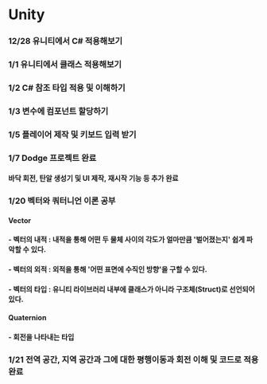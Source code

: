 # Unity

### 12/28 유니티에서 C# 적용해보기
### 1/1 유니티에서 클래스 적용해보기
### 1/2 C# 참조 타입 적용 및 이해하기
### 1/3 변수에 컴포넌트 할당하기
### 1/5 플레이어 제작 및 키보드 입력 받기
### 1/7 Dodge 프로젝트 완료
####  바닥 회전, 탄알 생성기 및 UI 제작, 재시작 기능 등 추가 완료
### 1/20 벡터와 쿼터니언 이론 공부
####  Vector
####   - 벡터의 내적 : 내적을 통해 어떤 두 물체 사이의 각도가 얼마만큼 '벌어졌는지' 쉽게 파악할 수 있다.
####   - 벡터의 외적 : 외적을 통해 '어떤 표면에 수직인 방향'을 구할 수 있다.
####   - 벡터의 타입 : 유니티 라이브러리 내부에 클래스가 아니라 구조체(Struct)로 선언되어 있다.
####  Quaternion
####   - 회전을 나타내는 타입
### 1/21 전역 공간, 지역 공간과 그에 대한 평행이동과 회전 이해 및 코드로 적용 완료
